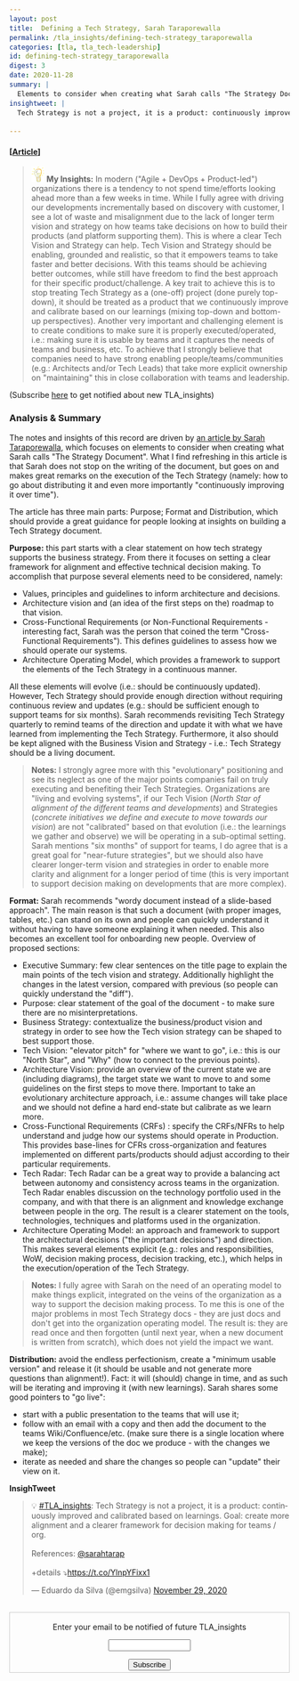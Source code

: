 ```yaml
---
layout: post
title:  Defining a Tech Strategy, Sarah Taraporewalla 
permalink: /tla_insights/defining-tech-strategy_taraporewalla
categories: [tla, tla_tech-leadership]
id: defining-tech-strategy_taraporewalla
digest: 3
date: 2020-11-28
summary: |
  Elements to consider when creating what Sarah calls "The Strategy Document". What I find refreshing in this article is that Sarah does not stop on the writing of the document, but goes on and makes great remarks on the execution of the Tech Strategy (namely: how to go about distributing it and even more importantly "continuously improving it over time").
insightweet: | 
  Tech Strategy is not a project, it is a product: continuously improved and calibrated based on learnings. Goal: create more alignment and a clearer framework for decision making for teams / org.

---
```


#### [[Article](https://sarahtaraporewalla.com/agile/design/architecture/Defining-a-Tech-Strategy)]

> ![light](/assets/light-bulb.png) **My Insights:** In modern ("Agile + DevOps + Product-led") organizations there is a tendency to not spend time/efforts looking ahead more than a few weeks in time. While I fully agree with driving our developments incrementally based on discovery with customer, I see a lot of waste and misalignment due to the lack of longer term vision and strategy on how teams take decisions on how to build their products (and platform supporting them). This is where a clear Tech Vision and Strategy can help. Tech Vision and Strategy should be enabling, grounded and realistic, so that it empowers teams to take faster and better decisions. With this teams should be achieving better outcomes, while still have freedom to find the best approach for their specific product/challenge. A key trait to achieve this is to stop treating Tech Strategy as a (one-off) project (done purely top-down), it should be treated as a product that we continuously improve and calibrate based on our learnings (mixing top-down and bottom-up perspectives). Another very important and challenging element is to create conditions to make sure it is properly executed/operated, i.e.: making sure it is usable by teams and it captures the needs of teams and business, etc. To achieve that I strongly believe that companies need to have strong enabling people/teams/communities (e.g.: Architects and/or Tech Leads) that take more explicit ownership on "maintaining" this in close collaboration with teams and leadership.

(Subscribe <a href="https://tinyletter.com/tla_insights" target="_blank">here</a> to get notified about new TLA_insights)

### Analysis & Summary

The notes and insights of this record are driven by [an article by Sarah Taraporewalla](https://sarahtaraporewalla.com/agile/design/architecture/Defining-a-Tech-Strategy), which focuses on elements to consider when creating what Sarah calls "The Strategy Document". What I find refreshing in this article is that Sarah does not stop on the writing of the document, but goes on and makes great remarks on the execution of the Tech Strategy (namely: how to go about distributing it and even more importantly "continuously improving it over time").

The article has three main parts: Purpose; Format and Distribution, which should provide a great guidance for people looking at insights on building a Tech Strategy document.

**Purpose:** this part starts with a clear statement on how tech strategy supports the business strategy. From there it focuses on setting a clear framework for alignment and effective technical decision making. To accomplish that purpose several elements need to be considered, namely:

- Values, principles and guidelines to inform architecture and decisions.
- Architecture vision and (an idea of the first steps on the) roadmap to that vision.
- Cross-Functional Requirements (or Non-Functional Requirements - interesting fact, Sarah was the person that coined the term "Cross-Functional Requirements"). This defines guidelines to assess how we should operate our systems.
- Architecture Operating Model, which provides a framework to support the elements of the Tech Strategy in a continuous manner.

All these elements will evolve (i.e.: should be continuously updated). However, Tech Strategy should provide enough direction without requiring continuous review and updates (e.g.: should be sufficient enough to support teams for six months). Sarah recommends revisiting Tech Strategy quarterly to remind teams of the direction and update it with what we have learned from implementing the Tech Strategy. Furthermore, it also should be kept aligned with the Business Vision and Strategy - i.e.: Tech Strategy should be a living document.

> **Notes:** I strongly agree more with this "evolutionary" positioning and see its neglect as one of the major points companies fail on truly executing and benefiting their Tech Strategies. Organizations are "living and evolving systems", if our Tech Vision (*North Star of alignment of the different teams and developments*) and Strategies (*concrete initiatives we define and execute to move towards our vision*) are not "calibrated" based on that evolution (i.e.: the learnings we gather and observe) we will be operating in a sub-optimal setting. Sarah mentions "six months" of support for teams, I do agree that is a great goal for "near-future strategies", but we should also have clearer longer-term vision and strategies in order to enable more clarity and alignment for a longer period of time (this is very important to support decision making on developments that are more complex).

**Format:** Sarah recommends "wordy document instead of a slide-based approach". The main reason is that such a document (with proper images, tables, etc.) can stand on its own and people can quickly understand it without having to have someone explaining it when needed. This also becomes an excellent tool for onboarding new people. Overview of proposed sections:

- Executive Summary: few clear sentences on the title page to explain the main points of the tech vision and strategy. Additionally highlight the changes in the latest version, compared with previous (so people can quickly understand the "diff").
- Purpose: clear statement of the goal of the document - to make sure there are no misinterpretations.
- Business Strategy: contextualize the business/product vision and strategy in order to see how the Tech vision strategy can be shaped to best support those.
- Tech Vision: "elevator pitch" for "where we want to go", i.e.: this is our "North Star", and "Why" (how to connect to the previous points).
- Architecture Vision: provide an overview of the current state we are (including diagrams), the target state we want to move to and some guidelines on the first steps to move there. Important to take an evolutionary architecture approach, i.e.: assume changes will take place and we should not define a hard end-state but calibrate as we learn more.
- Cross-Functional Requirements (CRFs) : specify the CRFs/NFRs to help understand and judge how our systems should operate in Production. This provides base-lines for CFRs cross-organization and features implemented on different parts/products should adjust according to their particular requirements.
- Tech Radar: Tech Radar can be a great way to provide a balancing act between autonomy and consistency across teams in the organization. Tech Radar enables discussion on the technology portfolio used in the company, and with that there is an alignment and knowledge exchange between people in the org. The result is a clearer statement on the tools, technologies, techniques and platforms used in the organization.
- Architecture Operating Model: an approach and framework to support the architectural decisions ("the important decisions") and direction. This makes several elements explicit (e.g.: roles and responsibilities, WoW, decision making process, decision tracking, etc.), which helps in the execution/operation of the Tech Strategy.

> **Notes:** I fully agree with Sarah on the need of an operating model to make things explicit, integrated on the veins of the organization as a way to support the decision making process. To me this is one of the major problems in most Tech Strategy docs - they are just docs and don't get into the organization operating model. The result is: they are read once and then forgotten (until next year, when a new document is written from scratch), which does not yield the impact we want.

**Distribution:** avoid the endless perfectionism, create a "minimum usable version" and release it (it should be usable and not generate more questions than alignment!). Fact: it will (should) change in time, and as such will be iterating and improving it (with new learnings). Sarah shares some good pointers to "go live":

- start with a public presentation to the teams that will use it;
- follow with an email with a copy and then add the document to the teams Wiki/Confluence/etc. (make sure there is a single location where we keep the versions of the doc we produce - with the changes we make);
- iterate as needed and share the changes so people can "update" their view on it.

**InsighTweet**

<blockquote class="twitter-tweet"><p lang="en" dir="ltr">💡 <a href="https://twitter.com/hashtag/TLA_insights?src=hash&amp;ref_src=twsrc%5Etfw">#TLA_insights</a>: Tech Strategy is not a project, it is a product: continuously improved and calibrated based on learnings. Goal: create more alignment and a clearer framework for decision making for teams / org.<br><br>References: <a href="https://twitter.com/sarahtarap?ref_src=twsrc%5Etfw">@sarahtarap</a><br><br>+details ⤵️<a href="https://t.co/YlnpYFixx1">https://t.co/YlnpYFixx1</a></p>&mdash; Eduardo da Silva (@emgsilva) <a href="https://twitter.com/emgsilva/status/1333048014370451462?ref_src=twsrc%5Etfw">November 29, 2020</a></blockquote> <script async src="https://platform.twitter.com/widgets.js" charset="utf-8"></script>

<br>

<form style="border:1px solid #ccc;padding:3px;text-align:center;" action="https://tinyletter.com/tla_insights"
  method="post" target="popupwindow"
  onsubmit="window.open('https://tinyletter.com/tla_insights', 'popupwindow', 'scrollbars=yes,width=800,height=600');return true">
  <p><label for="tlemail">Enter your email to be notified of future TLA_insights</label></p>
  <p><input type="text" style="width:140px" name="email" id="tlemail" /></p><input type="hidden" value="1"
    name="embed" /><input type="submit" value="Subscribe" />
</form>
